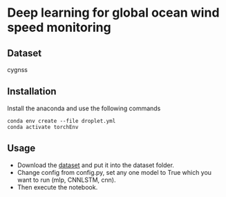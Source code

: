 # Deep learning for global ocean wind speed monitoring 

## Dataset

cygnss


## Installation

Install the anaconda and use the following commands

```
conda env create --file droplet.yml
conda activate torchEnv
```


## Usage


- Download the [dataset](https://drive.google.com/file/d/12AihX_YmDLHg5USyhHVRdwGunPXgQYM4/view?usp=sharing) and put it into the dataset folder. 
- Change config from config.py, set any one model to True which you want to run (mlp, CNNLSTM, cnn).
- Then execute the notebook.


